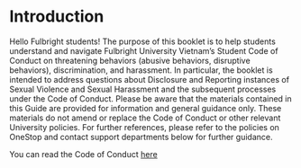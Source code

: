 # Introduction  

Hello Fulbright students! The purpose of this booklet is to help students understand and navigate Fulbright University Vietnam’s Student Code of Conduct on threatening behaviors (abusive behaviors, disruptive behaviors), discrimination, and harassment. In particular, the booklet is intended to address questions about Disclosure and Reporting instances of Sexual Violence and Sexual Harassment and the subsequent processes under the Code of Conduct. Please be aware that the materials contained in this Guide are provided for information and general guidance only. These materials do not amend or replace the Code of Conduct or other relevant University policies. For further references, please refer to the policies on OneStop and contact support departments below for further guidance.

You can read the Code of Conduct [here](https://fulbright.edu.vn/articles/Code_of_Conduct/Student_Code_of_Conduct_08072020_Excom_Endorsed.pdf)

```{tableofcontents}
```
